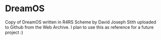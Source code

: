 # DreamOS
Copy of DreamOS written in R4RS Scheme by David Joseph Stith uploaded to Github from the Web Archive. I plan to use this as reference for a future project :)

